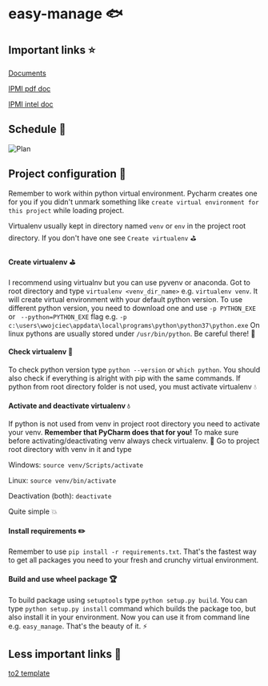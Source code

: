 # easy-manage :fish:

## Important links 	:star:

[Documents](https://drive.google.com/open?id=1EreYxAh-ETU-srL9644vSiHSea4uAuf4)

[IPMI pdf doc](http://openipmi.sourceforge.net/IPMI.pdf)

[IPMI intel doc](https://www.intel.com/content/dam/www/public/us/en/documents/product-briefs/ipmi-second-gen-interface-spec-v2-rev1-1.pdf)

## Schedule 	:anger:
![Plan](https://github.com/wojtekwanczyk/easy-manage/blob/master/resources/schedule.jpg)



## Project configuration :art:

Remember to work within python virtual environment.
Pycharm creates one for you if you didn't unmark something like
`create virtual environment for this project` while loading project.

Virtualenv usually kept in directory named `venv` or `env` in the project root directory.
If you don't have one see `Create virtualenv` :golf:

#### Create virtualenv :golf:
I recommend using virtualnv but you can use pyvenv or anaconda. Got to root
directory and type `virtualenv <venv_dir_name>` e.g. `virtualenv venv`. It will create virtual environment
with your default python version. To use different python version, you need to download one and use `-p PYTHON_EXE` or ` --python=PYTHON_EXE` flag e.g. 
`-p c:\users\wwojciec\appdata\local\programs\python\python37\python.exe` On linux pythons are usually stored under `/usr/bin/python`. Be careful there! :snake:

#### Check virtualenv :trumpet:
To check python version type `python --version` or `which python`. You should also check if everything is alright with pip with the same commands. If python from root directory folder is not used, you must activate virtualenv :droplet:


#### Activate and deactivate virtualenv :droplet:
If python is not used from venv in project root directory you need to activate your venv.
__Remember that PyCharm does that for you!__ To make sure before activating/deactivating venv always
check virtualenv. :trumpet: Go to project root directory with venv in it and type

Windows: `source venv/Scripts/activate`

Linux: `source venv/bin/activate`

Deactivation (both): `deactivate`

Quite simple :boom:


#### Install requirements :pencil2:
Remember to use `pip install -r requirements.txt`. That's the fastest way to get all packages you need to your fresh and crunchy virtual environment.


#### Build and use wheel package :trophy:
To build package using `setuptools` type `python setup.py build`. You can type 
`python setup.py install` command which builds the package too, but also install it in your environment.
Now you can use it from command line e.g. `easy_manage`. That's the beauty of it. :zap:

## Less important links :dromedary_camel:

[to2 template](https://trac.iisg.agh.edu.pl/to2/wiki/TemplateProject/Wizja)
